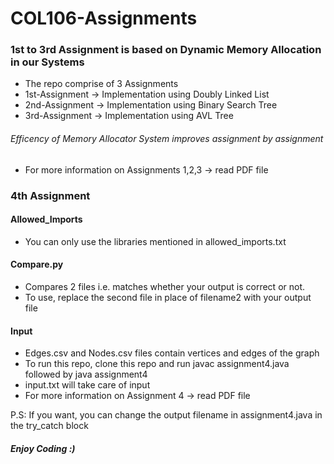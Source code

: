 # COL106-Assignments
### 1st to 3rd Assignment is based on Dynamic Memory Allocation in our Systems
* The repo comprise of 3 Assignments
* 1st-Assignment -> Implementation using Doubly Linked List
* 2nd-Assignment -> Implementation using Binary Search Tree
* 3rd-Assignment -> Implementation using AVL Tree
###### Efficency of Memory Allocator System improves assignment by assignment

* For more information on Assignments 1,2,3 -> read PDF file

### 4th Assignment
#### Allowed_Imports
* You can only use the libraries mentioned in allowed_imports.txt
#### Compare.py 
* Compares 2 files i.e. matches whether your output is correct or not. 
* To use, replace the second file in place of filename2 with your output file 
#### Input
* Edges.csv and Nodes.csv files contain vertices and edges of the graph
* To run this repo, clone this repo and run javac assignment4.java followed by java assignment4
* input.txt will take care of input 
* For more information on Assignment 4 -> read PDF file

P.S: If you want, you can change the output filename in assignment4.java in the try_catch block
##### Enjoy Coding :)



